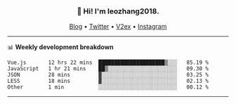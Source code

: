 <h3 align="center">👋 Hi! I'm leozhang2018.</h3>
<p align="center">
  <a href="https://code.leozhang2018.me">Blog</a> •
  <a href="https://twitter.com/leozhang2018">Twitter</a> •
  <a href="https://www.v2ex.com/member/leozhang">V2ex</a> •
  <a href="https://www.instagram.com/leozhanghere">Instagram</a>
</p>

-------

📊 **Weekly development breakdown**
<!--START_SECTION:waka-->
```text
Vue.js       12 hrs 22 mins  █████████████████████▒░░░   85.19 % 
JavaScript   1 hr 21 mins    ██▒░░░░░░░░░░░░░░░░░░░░░░   09.30 % 
JSON         28 mins         ▓░░░░░░░░░░░░░░░░░░░░░░░░   03.25 % 
LESS         18 mins         ▓░░░░░░░░░░░░░░░░░░░░░░░░   02.13 % 
Other        1 min           ░░░░░░░░░░░░░░░░░░░░░░░░░   00.12 % 
```
<!--END_SECTION:waka-->
-------
